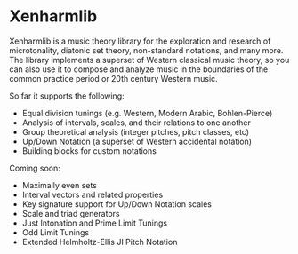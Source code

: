 # Xenharmlib

Xenharmlib is a music theory library for the exploration and research of
microtonality, diatonic set theory, non-standard notations, and many
more. The library implements a superset of Western classical music theory,
so you can also use it to compose and analyze music in the boundaries of
the common practice period or 20th century Western music.

So far it supports the following:

* Equal division tunings (e.g. Western, Modern Arabic, Bohlen-Pierce)
* Analysis of intervals, scales, and their relations to one another
* Group theoretical analysis (integer pitches, pitch classes, etc)
* Up/Down Notation (a superset of Western accidental notation)
* Building blocks for custom notations

Coming soon:

* Maximally even sets
* Interval vectors and related properties
* Key signature support for Up/Down Notation scales
* Scale and triad generators
* Just Intonation and Prime Limit Tunings
* Odd Limit Tunings
* Extended Helmholtz-Ellis JI Pitch Notation
